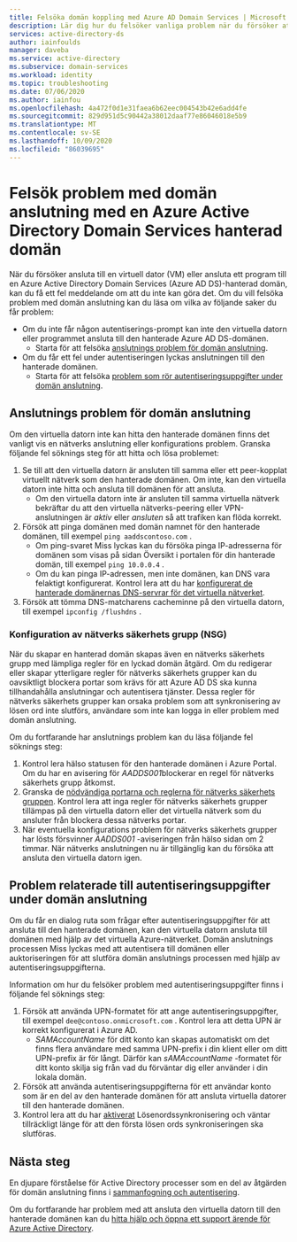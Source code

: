 ```yaml
---
title: Felsöka domän koppling med Azure AD Domain Services | Microsoft Docs
description: Lär dig hur du felsöker vanliga problem när du försöker att ansluta till en virtuell dator eller ansluta ett program till Azure Active Directory Domain Services och du inte kan ansluta eller autentisera till den hanterade domänen.
services: active-directory-ds
author: iainfoulds
manager: daveba
ms.service: active-directory
ms.subservice: domain-services
ms.workload: identity
ms.topic: troubleshooting
ms.date: 07/06/2020
ms.author: iainfou
ms.openlocfilehash: 4a472f0d1e31faea6b62eec004543b42e6add4fe
ms.sourcegitcommit: 829d951d5c90442a38012daaf77e86046018e5b9
ms.translationtype: MT
ms.contentlocale: sv-SE
ms.lasthandoff: 10/09/2020
ms.locfileid: "86039695"
---
```

# <a name="troubleshoot-domain-join-problems-with-an-azure-active-directory-domain-services-managed-domain"></a>Felsök problem med domän anslutning med en Azure Active Directory Domain Services hanterad domän

När du försöker ansluta till en virtuell dator (VM) eller ansluta ett program till en Azure Active Directory Domain Services (Azure AD DS)-hanterad domän, kan du få ett fel meddelande om att du inte kan göra det. Om du vill felsöka problem med domän anslutning kan du läsa om vilka av följande saker du får problem:

* Om du inte får någon autentiserings-prompt kan inte den virtuella datorn eller programmet ansluta till den hanterade Azure AD DS-domänen.
    * Starta för att felsöka [anslutnings problem för domän anslutning](#connectivity-issues-for-domain-join).
* Om du får ett fel under autentiseringen lyckas anslutningen till den hanterade domänen.
    * Starta för att felsöka [problem som rör autentiseringsuppgifter under domän anslutning](#credentials-related-issues-during-domain-join).

## <a name="connectivity-issues-for-domain-join"></a>Anslutnings problem för domän anslutning

Om den virtuella datorn inte kan hitta den hanterade domänen finns det vanligt vis en nätverks anslutning eller konfigurations problem. Granska följande fel söknings steg för att hitta och lösa problemet:

1. Se till att den virtuella datorn är ansluten till samma eller ett peer-kopplat virtuellt nätverk som den hanterade domänen. Om inte, kan den virtuella datorn inte hitta och ansluta till domänen för att ansluta.
    * Om den virtuella datorn inte är ansluten till samma virtuella nätverk bekräftar du att den virtuella nätverks-peering eller VPN-anslutningen är *aktiv* eller *ansluten* så att trafiken kan flöda korrekt.
1. Försök att pinga domänen med domän namnet för den hanterade domänen, till exempel `ping aaddscontoso.com` .
    * Om ping-svaret Miss lyckas kan du försöka pinga IP-adresserna för domänen som visas på sidan Översikt i portalen för din hanterade domän, till exempel `ping 10.0.0.4` .
    * Om du kan pinga IP-adressen, men inte domänen, kan DNS vara felaktigt konfigurerat. Kontrol lera att du har [konfigurerat de hanterade domänernas DNS-servrar för det virtuella nätverket][configure-dns].
1. Försök att tömma DNS-matcharens cacheminne på den virtuella datorn, till exempel `ipconfig /flushdns` .

### <a name="network-security-group-nsg-configuration"></a>Konfiguration av nätverks säkerhets grupp (NSG)

När du skapar en hanterad domän skapas även en nätverks säkerhets grupp med lämpliga regler för en lyckad domän åtgärd. Om du redigerar eller skapar ytterligare regler för nätverks säkerhets grupper kan du oavsiktligt blockera portar som krävs för att Azure AD DS ska kunna tillhandahålla anslutningar och autentisera tjänster. Dessa regler för nätverks säkerhets grupper kan orsaka problem som att synkronisering av lösen ord inte slutförs, användare som inte kan logga in eller problem med domän anslutning.

Om du fortfarande har anslutnings problem kan du läsa följande fel söknings steg:

1. Kontrol lera hälso statusen för den hanterade domänen i Azure Portal. Om du har en avisering för *AADDS001*blockerar en regel för nätverks säkerhets grupp åtkomst.
1. Granska de [nödvändiga portarna och reglerna för nätverks säkerhets gruppen][network-ports]. Kontrol lera att inga regler för nätverks säkerhets grupper tillämpas på den virtuella datorn eller det virtuella nätverk som du ansluter från blockera dessa nätverks portar.
1. När eventuella konfigurations problem för nätverks säkerhets grupper har lösts försvinner *AADDS001* -aviseringen från hälso sidan om 2 timmar. När nätverks anslutningen nu är tillgänglig kan du försöka att ansluta den virtuella datorn igen.

## <a name="credentials-related-issues-during-domain-join"></a>Problem relaterade till autentiseringsuppgifter under domän anslutning

Om du får en dialog ruta som frågar efter autentiseringsuppgifter för att ansluta till den hanterade domänen, kan den virtuella datorn ansluta till domänen med hjälp av det virtuella Azure-nätverket. Domän anslutnings processen Miss lyckas med att autentisera till domänen eller auktoriseringen för att slutföra domän anslutnings processen med hjälp av autentiseringsuppgifterna.

Information om hur du felsöker problem med autentiseringsuppgifter finns i följande fel söknings steg:

1. Försök att använda UPN-formatet för att ange autentiseringsuppgifter, till exempel `dee@contoso.onmicrosoft.com` . Kontrol lera att detta UPN är korrekt konfigurerat i Azure AD.
    * *SAMAccountName* för ditt konto kan skapas automatiskt om det finns flera användare med samma UPN-prefix i din klient eller om ditt UPN-prefix är för långt. Därför kan *sAMAccountName* -formatet för ditt konto skilja sig från vad du förväntar dig eller använder i din lokala domän.
1. Försök att använda autentiseringsuppgifterna för ett användar konto som är en del av den hanterade domänen för att ansluta virtuella datorer till den hanterade domänen.
1. Kontrol lera att du har [aktiverat][enable-password-sync] Lösenordssynkronisering och väntar tillräckligt länge för att den första lösen ords synkroniseringen ska slutföras.

## <a name="next-steps"></a>Nästa steg

En djupare förståelse för Active Directory processer som en del av åtgärden för domän anslutning finns i [sammanfogning och autentisering][join-authentication-issues].

Om du fortfarande har problem med att ansluta den virtuella datorn till den hanterade domänen kan du [hitta hjälp och öppna ett support ärende för Azure Active Directory][azure-ad-support].

<!-- INTERNAL LINKS -->
[enable-password-sync]: tutorial-create-instance.md#enable-user-accounts-for-azure-ad-ds
[network-ports]: network-considerations.md#network-security-groups-and-required-ports
[azure-ad-support]: ../active-directory/fundamentals/active-directory-troubleshooting-support-howto.md
[configure-dns]: tutorial-create-instance.md#update-dns-settings-for-the-azure-virtual-network

<!-- EXTERNAL LINKS -->
[join-authentication-issues]: /previous-versions/windows/it-pro/windows-2000-server/cc961817(v=technet.10)
